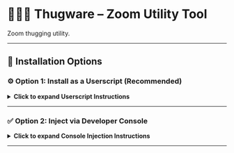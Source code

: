 # 👳🏿‍♂️ Thugware – Zoom Utility Tool

Zoom thugging utility.

---

## 🚀 Installation Options

### ⚙️ Option 1: Install as a Userscript (Recommended)

<details>
<summary><strong>Click to expand Userscript Instructions</strong></summary>

#### 🔹 One-Click Install  
👉 [Install Thugware.user.js](https://github.com/crackbob/Thugware/raw/main/build/Thugware.user.js)  
*(Requires [Tampermonkey](https://tampermonkey.net/) or [Violentmonkey](https://violentmonkey.github.io/) installed)*

</details>

---

### ✅ Option 2: Inject via Developer Console

<details>
<summary><strong>Click to expand Console Injection Instructions</strong></summary>

#### 1. Open Developer Tools  
- **Windows/Linux**: Press `F12` or `Ctrl + Shift + I`  
- **Mac**: Press `Cmd + Option + I`  
Or, right-click anywhere on the page and select **“Inspect”**  
<img src="https://raw.githubusercontent.com/crackbob/Thugware/refs/heads/main/assets/instructions/devtools.PNG" width="400"/>

---

#### 2. Go to the Console Tab  
Click the **Console** tab  
<img src="https://raw.githubusercontent.com/crackbob/Thugware/refs/heads/main/assets/instructions/console.png" width="400"/>

---

#### 3. Allow Pasting (if needed)  
In some browsers, you might need to type `allow pasting` first.  
<img src="https://raw.githubusercontent.com/crackbob/Thugware/refs/heads/main/assets/instructions/allowpasting.PNG" width="400"/>

---

#### 4. Copy the Script  
Grab the latest script from GitHub:  
👉 [Thugware.min.js](https://github.com/crackbob/Thugware/blob/main/build/Thugware.min.js)  
<img src="https://raw.githubusercontent.com/crackbob/Thugware/refs/heads/main/assets/instructions/copy-code.PNG" width="400"/>

---

#### 5. Paste and Run  
Paste the copied code into the Console and press **Enter**.  
Once it’s running, you can close the Developer Tools.  
<img src="https://raw.githubusercontent.com/crackbob/Thugware/refs/heads/main/assets/instructions/console-injection.PNG" width="400"/>

</details>

---
